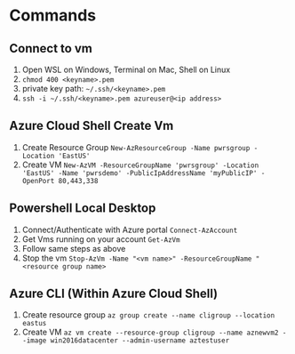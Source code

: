 # Commands

## Connect to vm

1. Open WSL on Windows, Terminal on Mac, Shell on Linux
2. `chmod 400 <keyname>.pem`
3. private key path: `~/.ssh/<keyname>.pem`
4. `ssh -i ~/.ssh/<keyname>.pem azureuser@<ip address>`

## Azure Cloud Shell Create Vm

1. Create Resource Group
    `New-AzResourceGroup -Name pwrsgroup -Location 'EastUS'`
2. Create VM
    `New-AzVM -ResourceGroupName 'pwrsgroup' -Location 'EastUS' -Name 'pwrsdemo' -PublicIpAddressName 'myPublicIP' -OpenPort 80,443,338`

## Powershell Local Desktop

1. Connect/Authenticate with Azure portal
    `Connect-AzAccount`
2. Get Vms running on your account
    `Get-AzVm`
3. Follow same steps as above
4. Stop the vm
    `Stop-AzVm -Name "<vm name>" -ResourceGroupName "<resource group name>`

## Azure CLI (Within Azure Cloud Shell)

1. Create resource group
    `az group create --name cligroup --location eastus`
2. Create VM
    `az vm create --resource-group cligroup --name aznewvm2 --image win2016datacenter --admin-username aztestuser`

